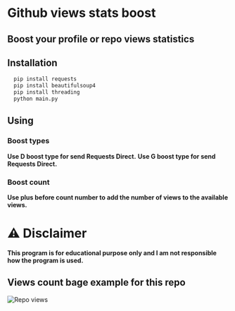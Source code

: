 
# Github views stats boost

## Boost your profile or repo views statistics



## Installation

```bash
  pip install requests
  pip install beautifulsoup4
  pip install threading
  python main.py
```
    
## Using
### Boost types
<b>Use D boost type for send Requests Direct.</b>
<b>Use G boost type for send Requests Direct.</b>
### Boost count
<b>Use plus before count number to add the number of views to the available views.</b>
# ⚠️ Disclaimer
<b>This program is for educational purpose only and I am not responsible how the program is used.</b>
## Views count bage example for this repo
![Repo views](https://gpvc.arturio.dev/Github-views-statistics-boost)